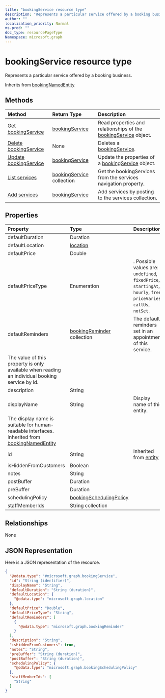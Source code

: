 ```yaml
---
title: "bookingService resource type"
description: "Represents a particular service offered by a booking business."
author: ""
localization_priority: Normal
ms.prod: ""
doc_type: resourcePageType
Namespace: microsoft.graph
---
```



# bookingService resource type

Represents a particular service offered by a booking business.


Inherits from [bookingNamedEntity](../resources/bookingNamedEntity.md)

## Methods
|Method|Return Type|Description|
|:---|:---|:---|
|[Get bookingService](../api/bookingservice-get.md)|[bookingService](../resources/bookingService.md)|Read properties and relationships of the [bookingService](../resources/bookingservice.md) object.|
|[Delete bookingService](../api/bookingservice-delete.md)|None|Deletes a [bookingService](../resources/bookingservice.md).|
|[Update bookingService](../api/bookingservice-update.md)|[bookingService](../resources/bookingService.md)|Update the properties of a [bookingService](../resources/bookingservice.md) object.|
|[List services](../api/bookingbusiness-list-services.md)|[bookingService](../resources/bookingService.md) collection|Get the bookingServices from the services navigation property.|
|[Add services](../api/bookingbusiness-post-services.md)|[bookingService](../resources/bookingService.md)|Add services by posting to the services collection.|

## Properties
|Property|Type|Description|
|:---|:---|:---|
|defaultDuration|Duration||
|defaultLocation|[location](../resources/location.md)||
|defaultPrice|Double||
|defaultPriceType|Enumeration|. Possible values are: `undefined`, `fixedPrice`, `startingAt`, `hourly`, `free`, `priceVaries`, `callUs`, `notSet`.|
|defaultReminders|[bookingReminder](../resources/bookingReminder.md) collection|The default reminders set in an appointment of this service.
The value of this property is only available when reading an individual booking service by id.|
|description|String||
|displayName|String|Display name of this entity.
The display name is suitable for human-readable interfaces. Inherited from [bookingNamedEntity](../resources/bookingNamedEntity.md)|
|id|String| Inherited from [entity](../resources/entity.md)|
|isHiddenFromCustomers|Boolean||
|notes|String||
|postBuffer|Duration||
|preBuffer|Duration||
|schedulingPolicy|[bookingSchedulingPolicy](../resources/bookingSchedulingPolicy.md)||
|staffMemberIds|String collection||

## Relationships
None

## JSON Representation
Here is a JSON representation of the resource.
<!-- {
  "blockType": "resource",
  "keyProperty": "id",
  "@odata.type": "microsoft.graph.bookingService",
  "baseType": "microsoft.graph.bookingNamedEntity",
  "openType": false
}
-->
``` json
{
  "@odata.type": "#microsoft.graph.bookingService",
  "id": "String (identifier)",
  "displayName": "String",
  "defaultDuration": "String (duration)",
  "defaultLocation": {
    "@odata.type": "microsoft.graph.location"
  },
  "defaultPrice": "Double",
  "defaultPriceType": "String",
  "defaultReminders": [
    {
      "@odata.type": "microsoft.graph.bookingReminder"
    }
  ],
  "description": "String",
  "isHiddenFromCustomers": true,
  "notes": "String",
  "preBuffer": "String (duration)",
  "postBuffer": "String (duration)",
  "schedulingPolicy": {
    "@odata.type": "microsoft.graph.bookingSchedulingPolicy"
  },
  "staffMemberIds": [
    "String"
  ]
}
```

